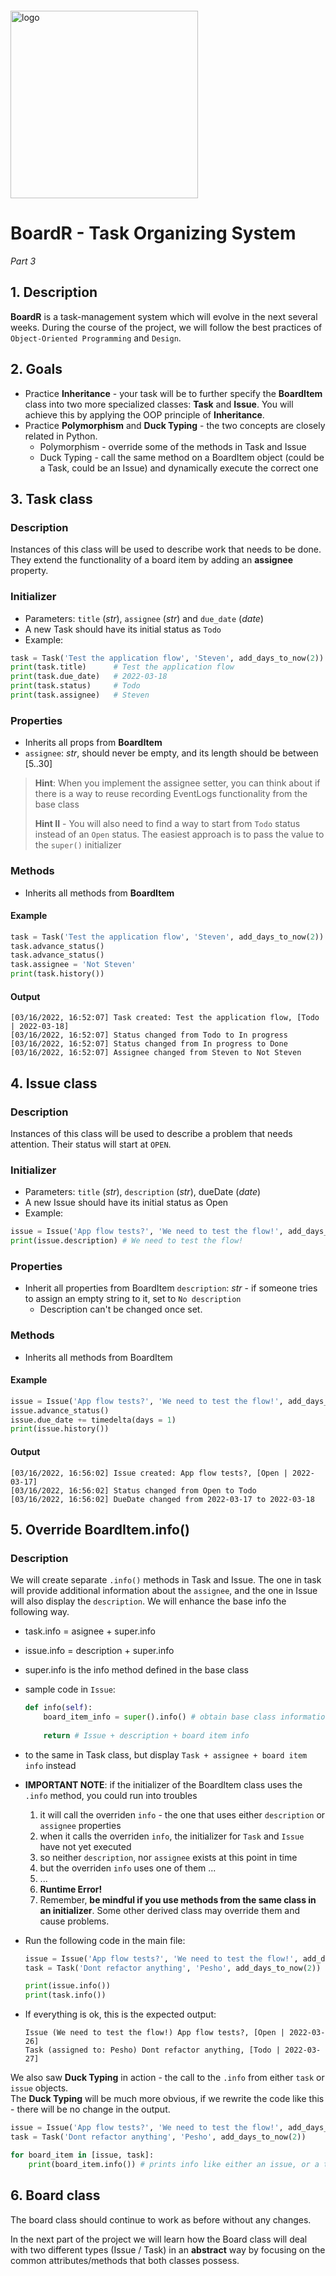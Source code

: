 <img src="https://webassets.telerikacademy.com/images/default-source/logos/telerik-academy.svg" alt="logo" width="300px" style="margin-top: 20px;"/>

# BoardR - Task Organizing System

_Part 3_

## 1. Description

**BoardR** is a task-management system which will evolve in the next several weeks. During the course of the project, we will follow the best practices of `Object-Oriented Programming` and `Design`.

## 2. Goals

- Practice **Inheritance** - your task will be to further specify the **BoardItem** class into two more specialized classes: **Task** and **Issue**.
You will achieve this by applying the OOP principle of **Inheritance**.
- Practice **Polymorphism** and **Duck Typing** - the two concepts are closely related in Python.
    - Polymorphism - override some of the methods in Task and Issue
    - Duck Typing - call the same method on a BoardItem object (could be a Task, could be an Issue) and dynamically execute the correct one
  
## 3. Task class

### Description

Instances of this class will be used to describe work that needs to be done. They extend the functionality of a board item by adding an **assignee** property.

### Initializer

- Parameters: `title` (_str_), `assignee` (_str_) and `due_date` (_date_)
- A new Task should have its initial status as `Todo`
- Example:

```python
task = Task('Test the application flow', 'Steven', add_days_to_now(2))
print(task.title)      # Test the application flow
print(task.due_date)   # 2022-03-18
print(task.status)     # Todo
print(task.assignee)   # Steven
```

### Properties

- Inherits all props from **BoardItem**
- `assignee`: _str_, should never be empty, and its length should be between [5..30]

> **Hint**: When you implement the assignee setter, you can think about if there is a way to reuse recording EventLogs functionality from the base class
>
> **Hint II** - You will also need to find a way to start from `Todo` status instead of an `Open` status. The easiest approach is to pass the value to the `super()` initializer

### Methods

- Inherits all methods from **BoardItem**

#### Example

```python
task = Task('Test the application flow', 'Steven', add_days_to_now(2))
task.advance_status()
task.advance_status()
task.assignee = 'Not Steven'
print(task.history())
```

#### Output

```
[03/16/2022, 16:52:07] Task created: Test the application flow, [Todo | 2022-03-18]
[03/16/2022, 16:52:07] Status changed from Todo to In progress
[03/16/2022, 16:52:07] Status changed from In progress to Done
[03/16/2022, 16:52:07] Assignee changed from Steven to Not Steven
```

## 4. Issue class

### Description

Instances of this class will be used to describe a problem that needs attention. Their status will start at `OPEN`.

### Initializer

- Parameters: `title` (_str_), `description` (_str_), dueDate (_date_)
- A new Issue should have its initial status as Open
- Example:

```python
issue = Issue('App flow tests?', 'We need to test the flow!', add_days_to_now(1))
print(issue.description) # We need to test the flow!
```

### Properties

- Inherit all properties from BoardItem
  `description`: _str_ - if someone tries to assign an empty string to it, set to `No description`
  - Description can't be changed once set.

### Methods

- Inherits all methods from BoardItem

#### Example

```python
issue = Issue('App flow tests?', 'We need to test the flow!', add_days_to_now(1))
issue.advance_status()
issue.due_date += timedelta(days = 1)
print(issue.history())
```

#### Output

```
[03/16/2022, 16:56:02] Issue created: App flow tests?, [Open | 2022-03-17]
[03/16/2022, 16:56:02] Status changed from Open to Todo
[03/16/2022, 16:56:02] DueDate changed from 2022-03-17 to 2022-03-18
```
## 5. Override BoardItem.info()

### Description

We will create separate `.info()` methods in Task and Issue. The one in task will provide additional information about the `assignee`, and the one in Issue will also display the `description`. We will enhance the base info the following way.
- task.info = asignee + super.info
- issue.info = description + super.info
- super.info is the info method defined in the base class
- sample code in `Issue`:
    ```python
    def info(self):
        board_item_info = super().info() # obtain base class information
        
        return # Issue + description + board item info 
    ```
- to the same in Task class, but display `Task + assignee + board item info` instead
- **IMPORTANT NOTE**: if the initializer of the BoardItem class uses the `.info` method, you could run into troubles
    1. it will call the overriden `info` - the one that uses either `description` or `assignee` properties
    1. when it calls the overriden `info`, the initializer for `Task` and `Issue` have not yet executed
    1. so neither `description`, nor `assignee` exists at this point in time
    1. but the overriden `info` uses one of them ...
    1. ...
    1. **Runtime Error!**
    1. Remember, **be mindful if you use methods from the same class in an initializer**. Some other derived class may override them and cause problems.

- Run the following code in the main file:

    ```python
    issue = Issue('App flow tests?', 'We need to test the flow!', add_days_to_now(1))
    task = Task('Dont refactor anything', 'Pesho', add_days_to_now(2))

    print(issue.info())
    print(task.info())
    ```
- If everything is ok, this is the expected output:
    ```none
    Issue (We need to test the flow!) App flow tests?, [Open | 2022-03-26]
    Task (assigned to: Pesho) Dont refactor anything, [Todo | 2022-03-27]
    ```

We also saw **Duck Typing** in action - the call to the `.info` from either `task` or `issue` objects.  
The **Duck Typing** will be much more obvious, if we rewrite the code like this - there will be no change in the output.
```python
issue = Issue('App flow tests?', 'We need to test the flow!', add_days_to_now(1))
task = Task('Dont refactor anything', 'Pesho', add_days_to_now(2))

for board_item in [issue, task]:
    print(board_item.info()) # prints info like either an issue, or a task
```


## 6. Board class

The board class should continue to work as before without any changes.

In the next part of the project we will learn how the Board class will deal with two different types (Issue / Task) in an **abstract** way by focusing on the common attributes/methods that both classes possess.
